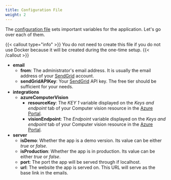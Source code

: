 ```yaml
---
title: Configuration File
weight: 2
---
```


The [configuration file](https://github.com/reaper47/recipya/blob/main/deploy/config.example.json)
sets important variables for the application. Let's go over each of them. 

{{< callout type="info" >}}
You do not need to create this file if you do not use Docker because it will be created during the one-time setup.
{{< /callout >}}

- **email**
  - **from**: The administrator's email address. It is usually the email address of your [SendGrid](https://sendgrid.com/) account.
  - **sendGridAPIKey**: Your [SendGrid](https://app.sendgrid.com/settings/api_keys) API key. The free tier should be sufficient for your needs.
- **integrations**
  - **azureComputerVision**
    - **resourceKey**: The *KEY 1* variable displayed on the *Keys and endpoint* tab of your Computer vision resource in the [Azure Portal](https://portal.azure.com/#home).
    - **visionEndpoint**: The *Endpoint* variable displayed on the *Keys and endpoint* tab of your Computer vision resource in the [Azure Portal](https://portal.azure.com/#home).
- **server**
  - **isDemo**: Whether the app is a demo version. Its value can be either *true* or *false*.
  - **isProduction**: Whether the app is in production. Its value can be either *true* or *false*.
  - **port**: The port the app will be served through if localhost.
  - **url**: The website the app is served on. This URL will serve as the base link in the emails.
